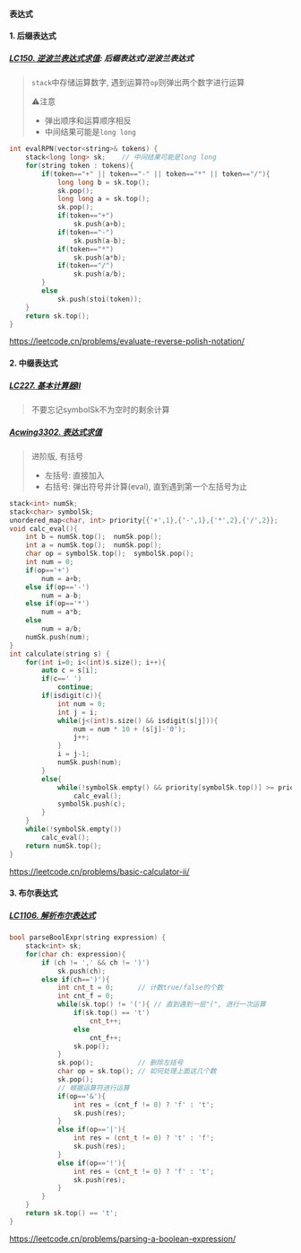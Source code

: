 #### 表达式

#### 1. 后缀表达式
##### [LC150. 逆波兰表达式求值](/workspace/150.%E9%80%86%E6%B3%A2%E5%85%B0%E8%A1%A8%E8%BE%BE%E5%BC%8F%E6%B1%82%E5%80%BC.cpp): 后缀表达式/逆波兰表达式

> `stack`中存储运算数字, 遇到运算符`op`则弹出两个数字进行运算
> 
> ⚠️注意
> - 弹出顺序和运算顺序相反
> - 中间结果可能是`long long`

```CPP
int evalRPN(vector<string>& tokens) {
    stack<long long> sk;    // 中间结果可能是long long
    for(string token : tokens){
        if(token=="+" || token=="-" || token=="*" || token=="/"){
            long long b = sk.top();
            sk.pop();
            long long a = sk.top();
            sk.pop();
            if(token=="+")
                sk.push(a+b);
            if(token=="-")
                sk.push(a-b);
            if(token=="*")
                sk.push(a*b);
            if(token=="/")
                sk.push(a/b);
        }
        else
            sk.push(stoi(token));
    }
    return sk.top();
}
```
https://leetcode.cn/problems/evaluate-reverse-polish-notation/


#### 2. 中缀表达式
##### [LC227. 基本计算器II](/workspace/227.%E5%9F%BA%E6%9C%AC%E8%AE%A1%E7%AE%97%E5%99%A8-ii.cpp)

> 不要忘记symbolSk不为空时的剩余计算

##### [Acwing3302. 表达式求值](/acwing/Section%202/2_stack_%E4%B8%AD%E7%BC%80%E8%A1%A8%E8%BE%BE%E5%BC%8F%E6%B1%82%E5%80%BC.cpp)

> 进阶版, 有括号
>
> - 左括号: 直接加入
> - 右括号: 弹出符号并计算(eval), 直到遇到第一个左括号为止

```CPP
stack<int> numSk;
stack<char> symbolSk;
unordered_map<char, int> priority{{'+',1},{'-',1},{'*',2},{'/',2}};
void calc_eval(){
    int b = numSk.top();  numSk.pop();
    int a = numSk.top();  numSk.pop();
    char op = symbolSk.top();  symbolSk.pop();
    int num = 0;
    if(op=='+')
        num = a+b;
    else if(op=='-')
        num = a-b;
    else if(op=='*')
        num = a*b;
    else
        num = a/b;
    numSk.push(num);
}
int calculate(string s) {
    for(int i=0; i<(int)s.size(); i++){
        auto c = s[i];
        if(c==' ')
            continue;
        if(isdigit(c)){
            int num = 0;
            int j = i;
            while(j<(int)s.size() && isdigit(s[j])){
                num = num * 10 + (s[j]-'0');
                j++;
            }
            i = j-1;
            numSk.push(num);
        }
        else{
            while(!symbolSk.empty() && priority[symbolSk.top()] >= priority[c])
                calc_eval();
            symbolSk.push(c);
        }
    }
    while(!symbolSk.empty())
        calc_eval();
    return numSk.top();
}
```
https://leetcode.cn/problems/basic-calculator-ii/


#### 3. 布尔表达式
##### [LC1106. 解析布尔表达式](/workspace/1106.%E8%A7%A3%E6%9E%90%E5%B8%83%E5%B0%94%E8%A1%A8%E8%BE%BE%E5%BC%8F.cpp)

```CPP
bool parseBoolExpr(string expression) {
    stack<int> sk;
    for(char ch: expression){
        if (ch != ',' && ch != ')')
            sk.push(ch); 
        else if(ch==')'){
            int cnt_t = 0;      // 计数true/false的个数
            int cnt_f = 0;
            while(sk.top() != '('){ // 直到遇到一层"(", 进行一次运算
                if(sk.top() == 't')
                    cnt_t++;
                else
                    cnt_f++;
                sk.pop();
            }
            sk.pop();           // 删除左括号
            char op = sk.top(); // 如何处理上面这几个数
            sk.pop();
            // 根据运算符进行运算
            if(op=='&'){
                int res = (cnt_f != 0) ? 'f' : 't';
                sk.push(res);
            }
            else if(op=='|'){
                int res = (cnt_t != 0) ? 't' : 'f';
                sk.push(res);
            }
            else if(op=='!'){
                int res = (cnt_t != 0) ? 'f' : 't';
                sk.push(res);
            }
        }
    }
    return sk.top() == 't';
}
```
https://leetcode.cn/problems/parsing-a-boolean-expression/